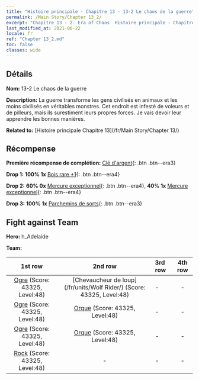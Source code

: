 ```yaml
---
title: "Histoire principale - Chapitre 13 - 13-2 Le chaos de la guerre"
permalink: /Main Story/Chapter 13_2/
excerpt: "Chapitre 13 - 2. Era of Chaos  Histoire principale - Chapitre 13_2. 13-2 Le chaos de la guerre"
last_modified_at: 2021-06-22
locale: fr
ref: "Chapter 13_2.md"
toc: false
classes: wide
---
```


## Détails

 **Nom:** 13-2 Le chaos de la guerre

 **Description:** La guerre transforme les gens civilisés en animaux et les moins civilisés en véritables monstres. Cet endroit est infesté de voleurs et de pilleurs, mais ils surestiment leurs propres forces. Je vais devoir leur apprendre les bonnes manières.

 **Related to:** [Histoire principale Chapitre 13](/fr/Main Story/Chapter 13/)

## Récompense

 **Première récompense de complétion:** [Clé d'argent](/ItemsFR/con_693/){: .btn .btn--era3}

 **Drop 1:** **100% 1x** [Bois rare +1](/ItemsFR/mat_41/){: .btn .btn--era4}

 **Drop 2:** **60% 0x** [Mercure exceptionnel](/ItemsFR/mat_35/){: .btn .btn--era4}, **40% 1x** [Mercure exceptionnel](/ItemsFR/mat_35/){: .btn .btn--era4}

 **Drop 3:** **100% 1x** [Parchemins de sorts](/ItemsFR/con_694/){: .btn .btn--era3}


## Fight against Team
 **Hero:** h_Adelaide

 **Team:**


  | 1st row | 2nd row | 3rd row | 4th row |
  |:----:|:----:|:----|:----:|
  | [Ogre](/fr/units/Ogre/) (Score: 43325, Level:48)  | [Chevaucheur de loup](/fr/units/Wolf Rider/) (Score: 43325, Level:48)  | - | - |
  | [Ogre](/fr/units/Ogre/) (Score: 43325, Level:48)  | [Orque](/fr/units/Orc/) (Score: 43325, Level:48)  | - | - |
  | [Ogre](/fr/units/Ogre/) (Score: 43325, Level:48)  | [Orque](/fr/units/Orc/) (Score: 43325, Level:48)  | - | - |
  | [Rock](/fr/units/Roc/) (Score: 43325, Level:48)  | - | - | - |


